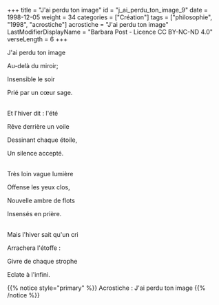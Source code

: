 +++
title = "J'ai perdu ton image"
id = "j_ai_perdu_ton_image_9"
date = 1998-12-05
weight = 34
categories = ["Création"]
tags = ["philosophie", "1998", "acrostiche"]
acrostiche = "J'ai perdu ton image"
LastModifierDisplayName = "Barbara Post - Licence CC BY-NC-ND 4.0"
verseLength = 6
+++

J'ai perdu ton image

Au-delà du miroir;

Insensible le soir

Prié par un cœur sage.

 \
Et l'hiver dit : l'été

Rêve derrière un voile

Dessinant chaque étoile,

Un silence accepté.

 \
Très loin vague lumière

Offense les yeux clos,

Nouvelle ambre de flots

Insensés en prière.

 \
Mais l'hiver sait qu'un cri

Arrachera l'étoffe :

Givre de chaque strophe

Eclate à l'infini.

{{% notice style="primary" %}}
Acrostiche : J'ai perdu ton image
{{% /notice %}}
